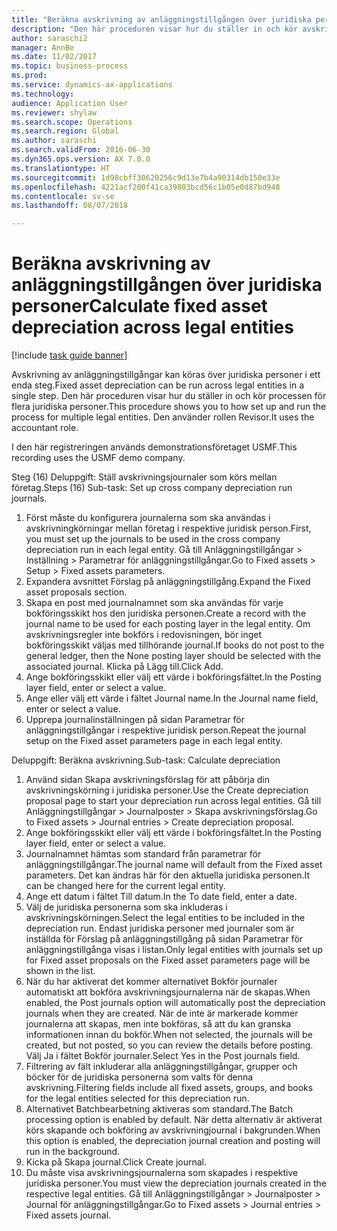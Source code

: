 ```yaml
--- 
title: "Beräkna avskrivning av anläggningstillgången över juridiska personer"
description: "Den här proceduren visar hur du ställer in och kör avskrivningsprocessen för flera juridiska personer."
author: saraschi2
manager: AnnBe
ms.date: 11/02/2017
ms.topic: business-process
ms.prod: 
ms.service: dynamics-ax-applications
ms.technology: 
audience: Application User
ms.reviewer: shylaw
ms.search.scope: Operations
ms.search.region: Global
ms.author: saraschi
ms.search.validFrom: 2016-06-30
ms.dyn365.ops.version: AX 7.0.0
ms.translationtype: HT
ms.sourcegitcommit: 1d98cbff30620256c9d13e7b4a90314db150e33e
ms.openlocfilehash: 4221acf200f41ca39803bcd56c1b05e0d87bd948
ms.contentlocale: sv-se
ms.lasthandoff: 08/07/2018

---
```

# <a name="calculate-fixed-asset-depreciation-across-legal-entities"></a><span data-ttu-id="3e934-103">Beräkna avskrivning av anläggningstillgången över juridiska personer</span><span class="sxs-lookup"><span data-stu-id="3e934-103">Calculate fixed asset depreciation across legal entities</span></span>

[!include [task guide banner](../../includes/task-guide-banner.md)]

<span data-ttu-id="3e934-104">Avskrivning av anläggningstillgångar kan köras över juridiska personer i ett enda steg.</span><span class="sxs-lookup"><span data-stu-id="3e934-104">Fixed asset depreciation can be run across legal entities in a single step.</span></span> <span data-ttu-id="3e934-105">Den här proceduren visar hur du ställer in och kör processen för flera juridiska personer.</span><span class="sxs-lookup"><span data-stu-id="3e934-105">This procedure shows you to how set up and run the process for multiple legal entities.</span></span> <span data-ttu-id="3e934-106">Den använder rollen Revisor.</span><span class="sxs-lookup"><span data-stu-id="3e934-106">It uses the accountant role.</span></span>  

<span data-ttu-id="3e934-107">I den här registreringen används demonstrationsföretaget USMF.</span><span class="sxs-lookup"><span data-stu-id="3e934-107">This recording uses the USMF demo company.</span></span>


<span data-ttu-id="3e934-108">Steg (16) Deluppgift: Ställ avskrivningsjournaler som körs mellan företag.</span><span class="sxs-lookup"><span data-stu-id="3e934-108">Steps (16) Sub-task: Set up cross company depreciation run journals.</span></span> 

1. <span data-ttu-id="3e934-109">Först måste du konfigurera journalerna som ska användas i avskrivningkörningar mellan företag i respektive juridisk person.</span><span class="sxs-lookup"><span data-stu-id="3e934-109">First, you must set up the journals to be used in the cross company depreciation run in each legal entity.</span></span> <span data-ttu-id="3e934-110">Gå till Anläggningstillgångar > Inställning > Parametrar för anläggningstillgångar.</span><span class="sxs-lookup"><span data-stu-id="3e934-110">Go to Fixed assets > Setup > Fixed assets parameters.</span></span> 
2. <span data-ttu-id="3e934-111">Expandera avsnittet Förslag på anläggningstillgång.</span><span class="sxs-lookup"><span data-stu-id="3e934-111">Expand the Fixed asset proposals section.</span></span> 
3. <span data-ttu-id="3e934-112">Skapa en post med journalnamnet som ska användas för varje bokföringsskikt hos den juridiska personen.</span><span class="sxs-lookup"><span data-stu-id="3e934-112">Create a record with the journal name to be used for each posting layer in the legal entity.</span></span> <span data-ttu-id="3e934-113">Om avskrivningsregler inte bokförs i redovisningen, bör inget bokföringsskikt väljas med tillhörande journal.</span><span class="sxs-lookup"><span data-stu-id="3e934-113">If books do not post to the general ledger, then the None posting layer should be selected with the associated journal.</span></span> <span data-ttu-id="3e934-114">Klicka på Lägg till.</span><span class="sxs-lookup"><span data-stu-id="3e934-114">Click Add.</span></span> 
4. <span data-ttu-id="3e934-115">Ange bokföringsskikt eller välj ett värde i bokföringsfältet.</span><span class="sxs-lookup"><span data-stu-id="3e934-115">In the Posting layer field, enter or select a value.</span></span> 
5. <span data-ttu-id="3e934-116">Ange eller välj ett värde i fältet Journal name.</span><span class="sxs-lookup"><span data-stu-id="3e934-116">In the Journal name field, enter or select a value.</span></span> 
6. <span data-ttu-id="3e934-117">Upprepa journalinställningen på sidan Parametrar för anläggningstillgångar i respektive juridisk person.</span><span class="sxs-lookup"><span data-stu-id="3e934-117">Repeat the journal setup on the Fixed asset parameters page in each legal entity.</span></span> 

<span data-ttu-id="3e934-118">Deluppgift: Beräkna avskrivning.</span><span class="sxs-lookup"><span data-stu-id="3e934-118">Sub-task: Calculate depreciation</span></span>

1. <span data-ttu-id="3e934-119">Använd sidan Skapa avskrivningsförslag för att påbörja din avskrivningskörning i juridiska personer.</span><span class="sxs-lookup"><span data-stu-id="3e934-119">Use the Create depreciation proposal page to start your depreciation run across legal entities.</span></span> <span data-ttu-id="3e934-120">Gå till Anläggningstillgångar > Journalposter > Skapa avskrivningsförslag.</span><span class="sxs-lookup"><span data-stu-id="3e934-120">Go to Fixed assets > Journal entries > Create depreciation proposal.</span></span> 
2. <span data-ttu-id="3e934-121">Ange bokföringsskikt eller välj ett värde i bokföringsfältet.</span><span class="sxs-lookup"><span data-stu-id="3e934-121">In the Posting layer field, enter or select a value.</span></span> 
3. <span data-ttu-id="3e934-122">Journalnamnet hämtas som standard från parametrar för anläggningstillgångar.</span><span class="sxs-lookup"><span data-stu-id="3e934-122">The journal name will default from the Fixed asset parameters.</span></span> <span data-ttu-id="3e934-123">Det kan ändras här för den aktuella juridiska personen.</span><span class="sxs-lookup"><span data-stu-id="3e934-123">It can be changed here for the current legal entity.</span></span> 
4. <span data-ttu-id="3e934-124">Ange ett datum i fältet Till datum.</span><span class="sxs-lookup"><span data-stu-id="3e934-124">In the To date field, enter a date.</span></span> 
5. <span data-ttu-id="3e934-125">Välj de juridiska personerna som ska inkluderas i avskrivningskörningen.</span><span class="sxs-lookup"><span data-stu-id="3e934-125">Select the legal entities to be included in the depreciation run.</span></span> <span data-ttu-id="3e934-126">Endast juridiska personer med journaler som är inställda för Förslag på anläggningstillgång på sidan Parametrar för anläggningstillgånga visas i listan.</span><span class="sxs-lookup"><span data-stu-id="3e934-126">Only legal entities with journals set up for Fixed asset proposals on the Fixed asset parameters page will be shown in the list.</span></span> 
6. <span data-ttu-id="3e934-127">När du har aktiverat det kommer alternativet Bokför journaler automatiskt att bokföra avskrivningsjournalerna när de skapas.</span><span class="sxs-lookup"><span data-stu-id="3e934-127">When enabled, the Post journals option will automatically post the depreciation journals when they are created.</span></span> <span data-ttu-id="3e934-128">När de inte är markerade kommer journalerna att skapas, men inte bokföras, så att du kan granska informationen innan du bokför.</span><span class="sxs-lookup"><span data-stu-id="3e934-128">When not selected, the journals will be created, but not posted, so you can review the details before posting.</span></span> <span data-ttu-id="3e934-129">Välj Ja i fältet Bokför journaler.</span><span class="sxs-lookup"><span data-stu-id="3e934-129">Select Yes in the Post journals field.</span></span> 
7. <span data-ttu-id="3e934-130">Filtrering av fält inkluderar alla anläggningstillgångar, grupper och böcker för de juridiska personerna som valts för denna avskrivning.</span><span class="sxs-lookup"><span data-stu-id="3e934-130">Filtering fields include all fixed assets, groups, and books for the legal entities selected for this depreciation run.</span></span> 
8. <span data-ttu-id="3e934-131">Alternativet Batchbearbetning aktiveras som standard.</span><span class="sxs-lookup"><span data-stu-id="3e934-131">The Batch processing option is enabled by default.</span></span> <span data-ttu-id="3e934-132">När detta alternativ är aktiverat körs skapande och bokföring av avskrivningjournal i bakgrunden.</span><span class="sxs-lookup"><span data-stu-id="3e934-132">When this option is enabled, the depreciation journal creation and posting will run in the background.</span></span> 
9. <span data-ttu-id="3e934-133">Kicka på Skapa journal.</span><span class="sxs-lookup"><span data-stu-id="3e934-133">Click Create journal.</span></span> 
10. <span data-ttu-id="3e934-134">Du måste visa avskrivningsjournalerna som skapades i respektive juridiska personer.</span><span class="sxs-lookup"><span data-stu-id="3e934-134">You must view the depreciation journals created in the respective legal entities.</span></span> <span data-ttu-id="3e934-135">Gå till Anläggningstillgångar > Journalposter > Journal för anläggningstillgångar.</span><span class="sxs-lookup"><span data-stu-id="3e934-135">Go to Fixed assets > Journal entries > Fixed assets journal.</span></span>

